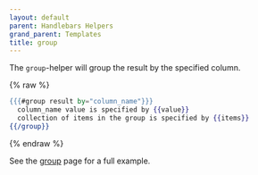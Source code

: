 ```yaml
---
layout: default
parent: Handlebars Helpers
grand_parent: Templates
title: group
---
```


The `group`\-helper will group the result by the specified column.

{% raw %}

```handlebars
{{{#group result by="column_name"}}}
  column_name value is specified by {{value}}
  collection of items in the group is specified by {{items}}
{{/group}}
```

{% endraw %}

See the [group](examples/handlebars/group) page for a full example.